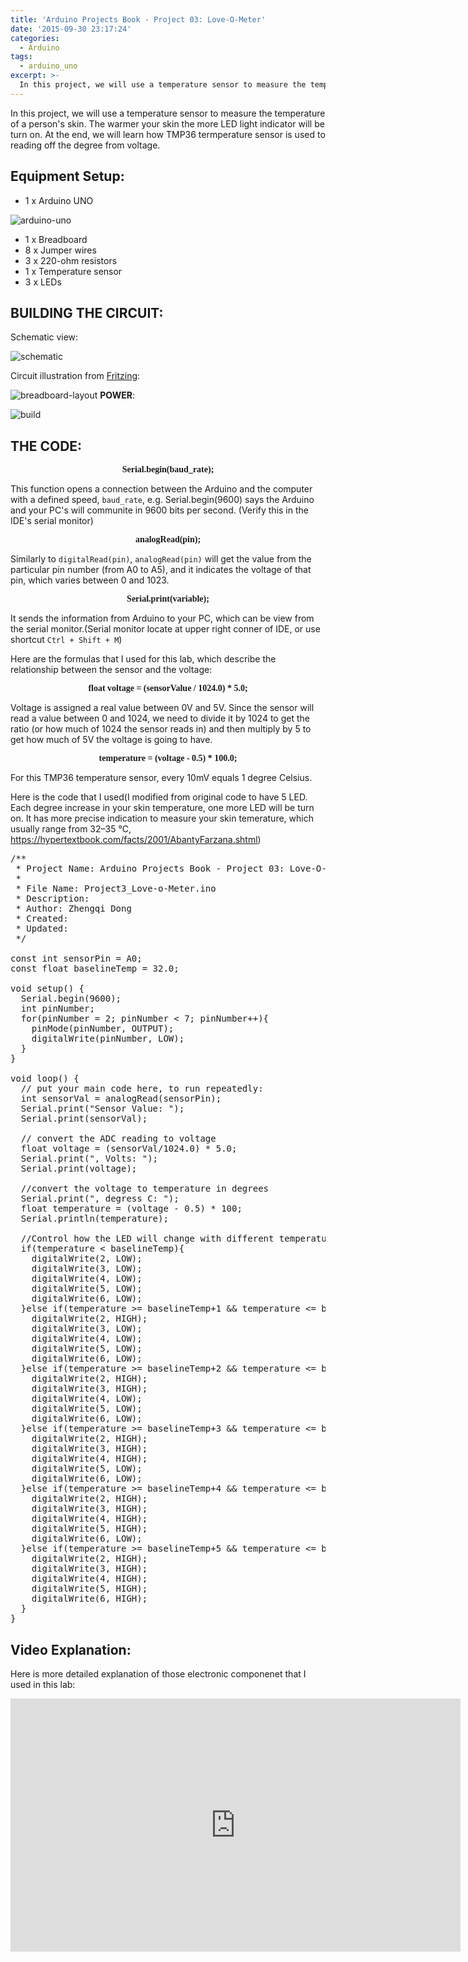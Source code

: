```yaml
---
title: 'Arduino Projects Book - Project 03: Love-O-Meter'
date: '2015-09-30 23:17:24'
categories:
  - Arduino
tags:
  - arduino_uno
excerpt: >-
  In this project, we will use a temperature sensor to measure the temperature of a person's skin. The warmer your skin the more LED light indicator will be turn on. At the end, we will learn how TMP36 termperature sensor is used to reading off the degree from voltage.
---
```


  In this project, we will use a temperature sensor to measure the temperature of a person's skin. The warmer your skin the more LED light indicator will be turn on. At the end, we will learn how TMP36 termperature sensor is used to reading off the degree from voltage.

## **Equipment Setup:**

- 1 x Arduino UNO

![arduino-uno](/images/arduino-projects-book-project-03/arduino_uno.jpg)

- 1 x Breadboard
- 8 x Jumper wires
- 3 x 220-ohm resistors
- 1 x Temperature sensor
- 3 x LEDs

## **BUILDING THE CIRCUIT:**

Schematic view:

![schematic](/images/arduino-projects-book-project-03/schematic.png)

Circuit illustration from [Fritzing](http://fritzing.org/home/):

![breadboard-layout](/images/arduino-projects-book-project-03/breadboard-layout.jpg)
**POWER**:

![build](/images/arduino-projects-book-project-03/build.jpg)

## **THE CODE:**

<p align="center"><font face="consolas"><b>Serial.begin(baud_rate);</b></font></p>

This function opens a connection between the Arduino and the computer with a defined speed, `baud_rate`, e.g. Serial.begin(9600) says the Arduino and your PC's will communite in 9600 bits per second. (Verify this in the IDE's serial monitor)

<p align="center"><font face="consolas"><b>analogRead(pin);</b></font></p>

Similarly to `digitalRead(pin)`, `analogRead(pin)` will get the value from the particular pin number (from A0 to A5), and it indicates the voltage of that pin, which varies between 0 and 1023.

<p align="center"><font face="consolas"><b>Serial.print(variable);</b></font></p>

It sends the information from Arduino to your PC, which can be view from the serial monitor.(Serial monitor locate at upper right conner of IDE, or use shortcut `Ctrl + Shift + M`)

Here are the formulas that I used for this lab, which describe the relationship between the sensor and the voltage:

<p align="center"><font face="consolas"><b>float voltage = (sensorValue / 1024.0) * 5.0;</b></font></p>

Voltage is assigned a real value between 0V and 5V. Since the sensor will read a value between 0 and 1024, we need to divide it by 1024 to get the ratio (or how much of 1024 the sensor reads in) and then multiply by 5 to get how much of 5V the voltage is going to have.

<p align="center"><font face="consolas"><b>temperature = (voltage - 0.5) * 100.0;</b></font></p>

For this TMP36 temperature sensor, every 10mV equals 1 degree Celsius.

Here is the code that I used(I modified from original code to have 5 LED. Each degree increase in your skin temperature, one more LED will be turn on. It has more precise indication to measure your skin temerature, which usually range from 32–35 °C, https://hypertextbook.com/facts/2001/AbantyFarzana.shtml)

<?prettify?>
<pre class="prettyprint cpp-html linenums">
/**
 * Project Name: Arduino Projects Book - Project 03: Love-O-Meter
 *
 * File Name: Project3_Love-o-Meter.ino
 * Description: 
 * Author: Zhengqi Dong
 * Created:
 * Updated:
 */

const int sensorPin = A0;
const float baselineTemp = 32.0;

void setup() {
  Serial.begin(9600);
  int pinNumber;
  for(pinNumber = 2; pinNumber < 7; pinNumber++){
    pinMode(pinNumber, OUTPUT);
    digitalWrite(pinNumber, LOW);
  }
}

void loop() {
  // put your main code here, to run repeatedly:
  int sensorVal = analogRead(sensorPin);
  Serial.print("Sensor Value: ");
  Serial.print(sensorVal);

  // convert the ADC reading to voltage
  float voltage = (sensorVal/1024.0) * 5.0;
  Serial.print(", Volts: ");
  Serial.print(voltage);

  //convert the voltage to temperature in degrees
  Serial.print(", degress C: ");
  float temperature = (voltage - 0.5) * 100;
  Serial.println(temperature);

  //Control how the LED will change with different temperature
  if(temperature < baselineTemp){
    digitalWrite(2, LOW);
    digitalWrite(3, LOW);
    digitalWrite(4, LOW);
    digitalWrite(5, LOW);
    digitalWrite(6, LOW);    
  }else if(temperature >= baselineTemp+1 && temperature <= baselineTemp+2){
    digitalWrite(2, HIGH);
    digitalWrite(3, LOW);
    digitalWrite(4, LOW);
    digitalWrite(5, LOW);
    digitalWrite(6, LOW);    
  }else if(temperature >= baselineTemp+2 && temperature <= baselineTemp+3){
    digitalWrite(2, HIGH);
    digitalWrite(3, HIGH);
    digitalWrite(4, LOW);
    digitalWrite(5, LOW);
    digitalWrite(6, LOW);    
  }else if(temperature >= baselineTemp+3 && temperature <= baselineTemp+4){
    digitalWrite(2, HIGH);
    digitalWrite(3, HIGH);
    digitalWrite(4, HIGH);
    digitalWrite(5, LOW);
    digitalWrite(6, LOW); 
  }else if(temperature >= baselineTemp+4 && temperature <= baselineTemp+5){
    digitalWrite(2, HIGH);
    digitalWrite(3, HIGH);
    digitalWrite(4, HIGH);
    digitalWrite(5, HIGH);
    digitalWrite(6, LOW); 
  }else if(temperature >= baselineTemp+5 && temperature <= baselineTemp+6){
    digitalWrite(2, HIGH);
    digitalWrite(3, HIGH);
    digitalWrite(4, HIGH);
    digitalWrite(5, HIGH);
    digitalWrite(6, HIGH); 
  }
}
</pre>

## **Video Explanation:**

Here is more detailed explanation of those electronic componenet that I used in this lab:
<div class="embedded-video">
  <iframe width="720" height="405" src="https://www.youtube.com/watch?v=tjamdT8UPZY" frameborder="0" allowfullscreen></iframe>
</div>

